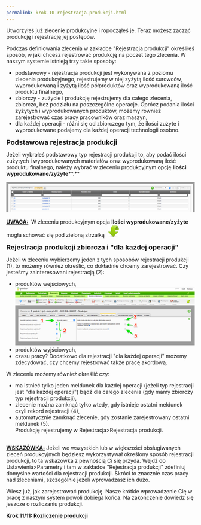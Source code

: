 ```yaml
---
permalink: krok-10-rejestracja-produkcji.html
---
```

Utworzyłeś już zlecenie produkcyjne i ropocząłeś je. Teraz możesz zacząć produkcję i rejestrację jej postępów.  
  
 Podczas definiowania zlecenia w zakładce "Rejestracja produkcji" określiłeś sposób, w jaki chcesz rejestrować produkcję na poczet tego zlecenia. W naszym systemie istnieją trzy takie sposoby:

- podstawowy - rejestracja produkcji jest wykonywana z poziomu zlecenia produkcyjnego, rejestrujemy w niej zyżytą ilość surowców, wyprodukowaną i zyżytą ilość półproduktów oraz wyprodukowaną ilość produktu finalnego,&nbsp;   
- zbiorczy - zużycie i produkcję rejestrujemy dla całego zlecenia, zbiorczo, bez podziału na poszczególne operacje. Oprócz podania ilości zyżytych i wyprodukowanych produktów, możemy również zarejestrować czas pracy pracowników oraz maszyn,  
- dla każdej operacji - różni się od zbiorczego tym, że ilości zużyte i wyprodukowane podajemy dla każdej operacji technologii osobno.  

  

<font size="4"><b>Podstawowa rejestracja produkcji</b></font>  

  

Jeżeli wybrałeś podstawowy typ rejestracji produkcji to, aby podać ilości zużytych i wyprodukowanych materiałów oraz wyprodukowaną ilość produktu finalnego, należy wybrać w zleceniu produkcyjnym opcję **Ilości wyprodukowane/zyżyte****.**  

  

[![](/images/rejestracja_podstawowa.png)](/images/rejestracja_podstawowa.png)
  

**<u>UWAGA:</u>** &nbsp;W&nbsp;zleceniu produkcyjnym opcja **Ilości wyprodukowane/zyżyte** mogła schować się pod&nbsp;zieloną strzałką&nbsp; ![](/images/dropdownIcon32.png)   

  
<font size="4"><b>Rejestracja produkcji zbiorcza i "dla każdej operacji"</b></font>  
  
 Jeżeli w zleceniu wybierzemy jeden z tych sposobów rejestracji produkcji (1), to możemy również określić, co dokładnie chcemy zarejestrować. Czy jesteśmy zainteresowani rejestracją (2):  

- produktów wejściowych,
[![](/images/rejestracja_produkcji.png)](/images/rejestracja_produkcji.png)
- produktów wyjściowych,
- czasu pracy?
 Dodatkowo dla rejestracji "dla każdej operacji" możemy zdecydować, czy chcemy rejestrować także pracę akordową.  
  
 W zleceniu możemy również określić czy:  

- ma istnieć tylko jeden meldunek dla każdej operacji (jeżeli typ rejestracji jest "dla każdej operacji") bądź dla całego zlecenia (gdy mamy zbiorczy typ rejestracji produkcji),
- zlecenie można zamknąć tylko wtedy, gdy istnieje ostatni meldunek czyli rekord rejestracji (4),  
- automatycznie zamknąć zlecenie, gdy zostanie zarejestrowany ostatni meldunek (5).
 &nbsp;  
 Produkcję rejestrujemy w Rejestracja\>Rejestracja produkcji.  
  

<u style="font-weight:bold"><br>
        WSKAZÓWKA:</u>&nbsp;Jeżeli we wszystkich lub w większości obsługiwanych zleceń produkcyjnych będziesz wykorzystywał określony sposób rejestracji produkcji, to ta wskazówka z pewnością Ci się przyda. Wejdź do Ustawienia\>Parametry i tam w zakładce "Rejestracja produkcji" zdefiniuj domyślne wartości dla rejestracji produkcji. Skróci to znacznie czas pracy nad zleceniami, szczególnie jeżeli wprowadzasz ich dużo.

  

Wiesz już, jak zarejestrować produkcję. Nasze krótkie wprowadzenie Cię w pracę z naszym system powoli dobiega końca. Na zakończenie dowiedz się jeszcze o rozliczaniu produkcji.

**Krok 11/11: [Rozliczenie produkcji](/krok-11---rozliczenie-produkcji)**
